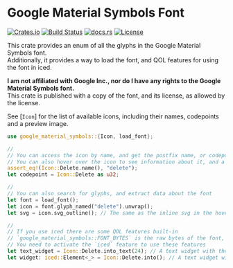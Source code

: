 <!-- cargo-rdme start -->

# Google Material Symbols Font

[![Crates.io](https://img.shields.io/crates/v/google_material_symbols.svg)](https://crates.io/crates/google_material_symbols/)
[![Build Status](https://github.com/rscarson/font-map/actions/workflows/tests.yml/badge.svg?branch=master)](https://github.com/rscarson/font-map/actions?query=branch%3Amaster)
[![docs.rs](https://img.shields.io/docsrs/google_material_symbols)](https://docs.rs/google_material_symbols/latest/)
[![License](https://img.shields.io/badge/license-MIT-blue.svg)](https://raw.githubusercontent.com/rscarson/google_material_symbols/master/LICENSE)

This crate provides an enum of all the glyphs in the Google Material Symbols font.  
Additionally, it provides a way to load the font, and QOL features for using the font in iced.

**I am not affiliated with Google Inc., nor do I have any rights to the Google Material Symbols font.**  
This crate is published with a copy of the font, and its license, as allowed by the license.

See [`Icon`] for the list of available icons, including their names, codepoints and a preview image.

```rust
use google_material_symbols::{Icon, load_font};

//
// You can access the icon by name, and get the postfix name, or codepoint
// You can also hover over the icon to see information about it, and a preview of the icon (as inline svg)
assert_eq!(Icon::Delete.name(), "delete");
let codepoint = Icon::Delete as u32;

//
// You can also search for glyphs, and extract data about the font
let font = load_font();
let icon = font.glyph_named("delete").unwrap();
let svg = icon.svg_outline(); // The same as the inline svg in the hover

//
// If you use iced there are some QOL features built-in
// `google_material_symbols::FONT_BYTES` is the raw bytes of the font, for loading into iced
// You need to activate the `iced` feature to use these features
let text_widget = Icon::Delete.into_text(24); // A text widget with the icon, in the font, size 24
let widget: iced::Element<_> = Icon::Delete.into(); // A text widget with the icon, in the default font size

```

<!-- cargo-rdme end -->
